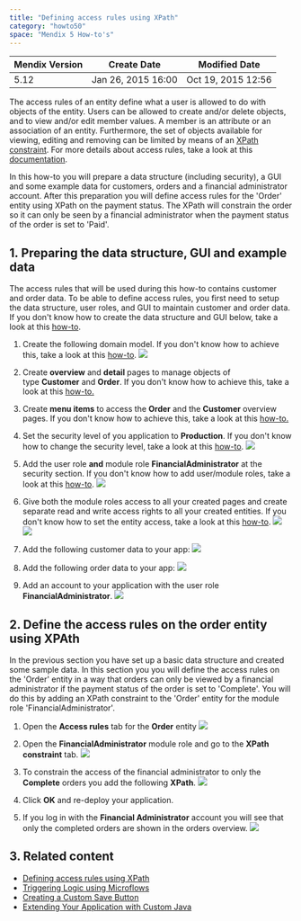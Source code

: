 ```yaml
---
title: "Defining access rules using XPath"
category: "howto50"
space: "Mendix 5 How-to's"
---
```

<table><thead><tr><th class="confluenceTh">Mendix Version</th><th class="confluenceTh">Create Date</th><th colspan="1" class="confluenceTh">Modified Date</th></tr></thead><tbody><tr><td class="confluenceTd">5.12</td><td class="confluenceTd">Jan 26, 2015 16:00</td><td colspan="1" class="confluenceTd">Oct 19, 2015 12:56</td></tr></tbody></table>



The access rules of an entity define what a user is allowed to do with objects of the entity. Users can be allowed to create and/or delete objects, and to view and/or edit member values. A member is an attribute or an association of an entity. Furthermore, the set of objects available for viewing, editing and removing can be limited by means of an [XPath constraint](/refguide5/XPath+Constraints). For more details about access rules, take a look at this [documentation](/refguide5/Access+Rules).

In this how-to you will prepare a data structure (including security), a GUI and some example data for customers, orders and a financial administrator account. After this preparation you will define access rules for the 'Order' entity using XPath on the payment status. The XPath will constrain the order so it can only be seen by a financial administrator when the payment status of the order is set to 'Paid'.



## 1. Preparing the data structure, GUI and example data

The access rules that will be used during this how-to contains customer and order data. To be able to define access rules, you first need to setup the data structure, user roles, and GUI to maintain customer and order data. If you don't know how to create the data structure and GUI below, take a look at this [how-to](Create+and+Deploy+Your+First+App).

1.  Create the following domain model. If you don't know how to achieve this, take a look at this [how-to](Creating+a+basic+data+layer).
    ![](attachments/8785272/8946672.png)
2.  Create **overview** and **detail** pages to manage objects of type **Customer** and **Order**. If you don't know how to achieve this, take a look at this [how-to.](Creating+your+first+two+Overview+and+Detail+pages)
3.  Create **menu items** to access the **Order** and the **Customer** overview pages. If you don't know how to achieve this, take a look at this [how-to.](Setting+Up+the+Navigation+Structure)
4.  Set the security level of you application to **Production**. If you don't know how to change the security level, take a look at this [how-to](Creating+a+secure+app).
    ![](attachments/8785484/8946616.png)

5.  Add the user role **and** module role **FinancialAdministrator** at the security section. If you don't know how to add user/module roles, take a look at this [how-to](Creating+a+secure+app).
    ![](attachments/8785484/8946621.png)

6.  Give both the module roles access to all your created pages and create separate read and write access rights to all your created entities. If you don't know how to set the entity access, take a look at this [how-to](Creating+a+secure+app).
    ![](attachments/8785484/8946710.png)
    ![](attachments/8785484/8946623.png)

7.  Add the following customer data to your app:
    ![](attachments/8785272/8946678.png)

8.  Add the following order data to your app:
    ![](attachments/8785272/8946679.png)

9.  Add an account to your application with the user role **FinancialAdministrator**.
    ![](attachments/8785484/8946624.png)

## 2\. Define the access rules on the order entity using XPAth

In the previous section you have set up a basic data structure and created some sample data. In this section you you will define the access rules on the 'Order' entity in a way that orders can only be viewed by a financial administrator if the payment status of the order is set to 'Complete'. You will do this by adding an XPath constraint to the 'Order' entity for the module role 'FinancialAdministrator'. 

1.  Open the **Access rules** tab for the **Order** entity
    ![](attachments/8785484/8946711.png)

2.  Open the **FinancialAdministrator** module role and go to the **XPath constraint** tab.
    ![](attachments/8785484/8946632.png)

3.  To constrain the access of the financial administrator to only the **Complete** orders you add the following **XPath**.
    ![](attachments/8785484/8946712.png)

4.  Click **OK** and re-deploy your application.
5.  If you log in with the **Financial Administrator** account you will see that only the completed orders are shown in the orders overview.
    ![](attachments/8785484/8946713.png)

## 3\. Related content

*   [Defining access rules using XPath](/howto50/Defining+access+rules+using+XPath)
*   [Triggering Logic using Microflows](/howto50/Triggering+Logic+using+Microflows)
*   [Creating a Custom Save Button](/howto50/Creating+a+Custom+Save+Button)
*   [Extending Your Application with Custom Java](/howto50/Extending+Your+Application+with+Custom+Java)